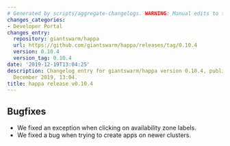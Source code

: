 ```yaml
---
# Generated by scripts/aggregate-changelogs. WARNING: Manual edits to this files will be overwritten.
changes_categories:
- Developer Portal
changes_entry:
  repository: giantswarm/happa
  url: https://github.com/giantswarm/happa/releases/tag/0.10.4
  version: 0.10.4
  version_tag: 0.10.4
date: '2019-12-19T13:04:25'
description: Changelog entry for giantswarm/happa version 0.10.4, published on 19
  December 2019, 13:04.
title: happa release v0.10.4
---
```


## Bugfixes
- We fixed an exception when clicking on availability zone labels.
- We fixed a bug when trying to create apps on newer clusters.
